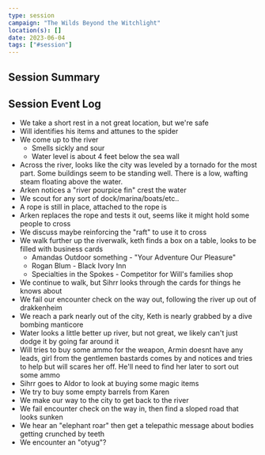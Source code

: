 ```yaml
---
type: session
campaign: "The Wilds Beyond the Witchlight"
location(s): []
date: 2023-06-04
tags: ["#session"]
---
```


## Session Summary

## Session Event Log

- We take a short rest in a not great location, but we're safe
- Will identifies his items and attunes to the spider
- We come up to the river
	- Smells sickly and sour
	- Water level is about 4 feet below the sea wall
- Across the river, looks like the city was leveled by a tornado for the most part. Some buildings seem to be standing well. There is a low, wafting steam floating above the water.
- Arken notices a "river pourpice fin" crest the water
- We scout for any sort of dock/marina/boats/etc..
- A rope is still in place, attached to the rope is 
- Arken replaces the rope and tests it out, seems like it might hold some people to cross
- We discuss maybe reinforcing the "raft" to use it to cross
- We walk further up the riverwalk, keth finds a box on a table, looks to be filled with business cards
	- Amandas Outdoor something - "Your Adventure Our Pleasure"
	- Rogan Blum - Black Ivory Inn
	- Specialties in the Spokes - Competitor for Will's families shop
- We continue to walk, but Sihrr looks through the cards for things he knows about
- We fail our encounter check on the way out, following the river up out of drakkenheim
- We reach a park nearly out of the city, Keth is nearly grabbed by a dive bombing manticore
- Water looks a little better up river, but not great, we likely can't just dodge it by going far around it
- Will tries to buy some ammo for the weapon, Armin doesnt have any leads, girl from the gentlemen bastards comes by and notices and tries to help but will scares her off. He'll need to find her later to sort out some ammo
- Sihrr goes to Aldor to look at buying some magic items
- We try to buy some empty barrels from Karen
- We make our way to the city to get back to the river
- We fail encounter check on the way in, then find a sloped road that looks sunken
- We hear an "elephant roar" then get a telepathic message about bodies getting crunched by teeth
- We encounter an "otyug"?
